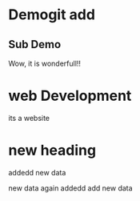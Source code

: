 # Demogit add

## Sub Demo
Wow, it is wonderfull!!

# web Development
its a website

# new heading
addedd new data

new data again addedd
add new data